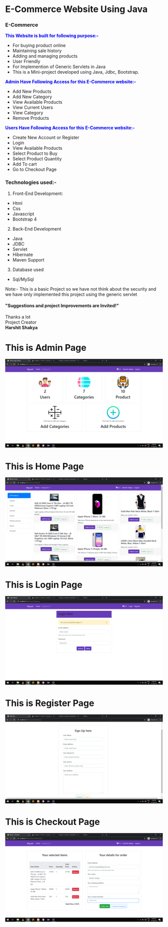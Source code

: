 # E-Commerce Website Using Java 
### E-Commerce
<span style="color:blue">**This Website is built for following purpose:-**</span>
- For buying product online
- Maintaining sale history
- Adding and managing products
- User Friendly
- For Implemention of Generic Servlets in Java
- This is a Mini-project developed using Java, Jdbc, Bootstrap. 

<span style="color:blue">**Admin Have Following Access for this E-Commerce website:-**</span>
- Add New Products
- Add New Category
- View Available Products
- View Current Users
- View Category
- Remove Products

<span style="color:blue">**Users Have Following Access for this E-Commerce website:-**</span>
- Create New Account or Register
- Login
- View Available Products
- Select Product to Buy
- Select Product Quantity
- Add To cart
- Go to Checkout Page

### Technologies used:-
1. Front-End Development:
- Html
- Css
- Javascript
- Bootstrap 4

2. Back-End Development
- Java
- JDBC
- Servlet
- Hibernate
- Maven Support

3. Database used
- Sql/MySql


Note:- This is a basic Project so we have not think about the security and we have only implemented this project using the generic servlet

#### "Suggestions and project Improvements are Invited!"

<bold>Thanks a lot</bold><br/>
                                                                                                        Project Creator<br/>
                                                                                                         <b>Harshit Shakya</b>
                                                                                                         

<h1>This is Admin Page</h1>
<img src="project images/admin page.png">

<h1>This is Home Page</h1>
<img src="project images/home page.png">

<h1>This is Login Page</h1>
<img src="project images/login page.png">

<h1>This is Register Page</h1>
<img src="project images/register page.png">

<h1>This is Checkout Page</h1>
<img src="project images/checkout page.png">
